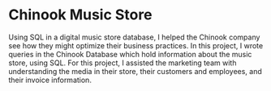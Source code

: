 # Chinook Music Store

Using SQL in a digital music store database, I helped the Chinook company see how they might optimize their business practices. In this project, I wrote queries in the Chinook Database which hold information about the music store, using SQL. For this project, I assisted the marketing team with understanding the media in their store, their customers and employees, and their invoice information.

